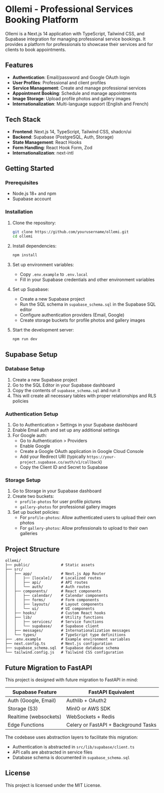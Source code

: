 # Ollemi - Professional Services Booking Platform

Ollemi is a Next.js 14 application with TypeScript, Tailwind CSS, and Supabase integration for managing professional service bookings. It provides a platform for professionals to showcase their services and for clients to book appointments.

## Features

- **Authentication**: Email/password and Google OAuth login
- **User Profiles**: Professional and client profiles
- **Service Management**: Create and manage professional services
- **Appointment Booking**: Schedule and manage appointments
- **Image Storage**: Upload profile photos and gallery images
- **Internationalization**: Multi-language support (English and French)

## Tech Stack

- **Frontend**: Next.js 14, TypeScript, Tailwind CSS, shadcn/ui
- **Backend**: Supabase (PostgreSQL, Auth, Storage)
- **State Management**: React Hooks
- **Form Handling**: React Hook Form, Zod
- **Internationalization**: next-intl

## Getting Started

### Prerequisites

- Node.js 18+ and npm
- Supabase account

### Installation

1. Clone the repository:

   ```bash
   git clone https://github.com/yourusername/ollemi.git
   cd ollemi
   ```

2. Install dependencies:

   ```bash
   npm install
   ```

3. Set up environment variables:

   - Copy `.env.example` to `.env.local`
   - Fill in your Supabase credentials and other environment variables

4. Set up Supabase:

   - Create a new Supabase project
   - Run the SQL schema in `supabase_schema.sql` in the Supabase SQL editor
   - Configure authentication providers (Email, Google)
   - Create storage buckets for profile photos and gallery images

5. Start the development server:
   ```bash
   npm run dev
   ```

## Supabase Setup

### Database Setup

1. Create a new Supabase project
2. Go to the SQL Editor in your Supabase dashboard
3. Copy the contents of `supabase_schema.sql` and run it
4. This will create all necessary tables with proper relationships and RLS policies

### Authentication Setup

1. Go to Authentication > Settings in your Supabase dashboard
2. Enable Email auth and set up any additional settings
3. For Google auth:
   - Go to Authentication > Providers
   - Enable Google
   - Create a Google OAuth application in Google Cloud Console
   - Add your Redirect URI (typically `https://your-project.supabase.co/auth/v1/callback`)
   - Copy the Client ID and Secret to Supabase

### Storage Setup

1. Go to Storage in your Supabase dashboard
2. Create two buckets:
   - `profile-photos` for user profile pictures
   - `gallery-photos` for professional gallery images
3. Set up bucket policies:
   - For `profile-photos`: Allow authenticated users to upload their own photos
   - For `gallery-photos`: Allow professionals to upload to their own galleries

## Project Structure

```
ollemi/
├── public/              # Static assets
├── src/
│   ├── app/             # Next.js App Router
│   │   ├── [locale]/    # Localized routes
│   │   ├── api/         # API routes
│   │   └── auth/        # Auth routes
│   ├── components/      # React components
│   │   ├── calendar/    # Calendar components
│   │   ├── forms/       # Form components
│   │   ├── layouts/     # Layout components
│   │   └── ui/          # UI components
│   ├── hooks/           # Custom React hooks
│   ├── lib/             # Utility functions
│   │   ├── services/    # Service functions
│   │   └── supabase/    # Supabase client
│   ├── messages/        # Internationalization messages
│   └── types/           # TypeScript type definitions
├── .env.example         # Example environment variables
├── next.config.ts       # Next.js configuration
├── supabase_schema.sql  # Supabase database schema
└── tailwind.config.js   # Tailwind CSS configuration
```

## Future Migration to FastAPI

This project is designed with future migration to FastAPI in mind:

| Supabase Feature      | FastAPI Equivalent                   |
| --------------------- | ------------------------------------ |
| Auth (Google, Email)  | Authlib + OAuth2                     |
| Storage (S3)          | MinIO or AWS SDK                     |
| Realtime (websockets) | WebSockets + Redis                   |
| Edge Functions        | Celery or FastAPI + Background Tasks |

The codebase uses abstraction layers to facilitate this migration:

- Authentication is abstracted in `src/lib/supabase/client.ts`
- API calls are abstracted in service files
- Database schema is documented in `supabase_schema.sql`

## License

This project is licensed under the MIT License.
